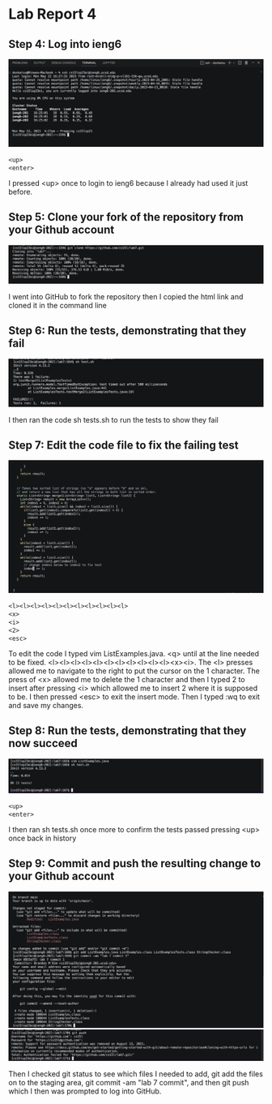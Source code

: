 # Lab Report 4


## Step 4: Log into ieng6

![Image](lr41.jpg)

```
<up>
<enter>
```

I pressed \<up\> once to login to ieng6 because I already had used it just before.

## Step 5: Clone your fork of the repository from your Github account

![Image](lr42.jpg)

I went into GitHub to fork the repository then I copied the html link and cloned it in the command line

## Step 6: Run the tests, demonstrating that they fail

![Image](lr43.jpg)

I then ran the code sh tests.sh to run the tests to show they fail

## Step 7: Edit the code file to fix the failing test

![Image](lr44.jpg)

```
<l><l><l><l><l><l><l><l><l><l><l>
<x>
<i>
<2>
<esc>
```

To edit the code I typed vim ListExamples.java. \<q\> until at the line needed to be fixed. \<l\>\<l\>\<l\>\<l\>\<l\>\<l\>\<l\>\<l\>\<l\>\<l\>\<l\>\<x\>\<i\>. The \<l\> presses allowed me to navigate to the right to put the cursor on the 1 character. The press of \<x\> allowed me to delete the 1 character and then I typed 2 to insert after pressing \<i\> which allowed me to insert 2 where it is supposed to be. I then pressed \<esc\> to exit the insert mode. Then I typed :wq to exit and save my changes.

## Step 8: Run the tests, demonstrating that they now succeed

![Image](lr45.jpg)

```
<up>
<enter>
```

I then ran sh tests.sh once more to confirm the tests passed pressing \<up\> once back in history

## Step 9: Commit and push the resulting change to your Github account

![Image](lr46.jpg)
![Image](lr47.jpg)

Then I checked git status to see which files I needed to add, git add the files on to the staging area, git commit -am "lab 7 commit", and then git push which I then was prompted to log into GitHub.
  

  
  

